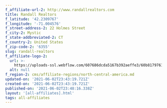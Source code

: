 ```yaml
---
f_affiliate-url-2: http://www.randallrealtors.com
title: Randall Realtors
f_latitude: '42.2309767'
f_longitude: '-71.004576'
f_street-address-2: 22 Holmes Street­
f_city-2: Mystic­
f_state-addbreviated-2: CT­
f_country-2: United States
f_zip-code-2: '6355'
slug: randall-realtors
f_affiliate-logo-2:
  url: >-
    https://uploads-ssl.webflow.com/607686dcda5167b392aeffe3/60b8179761d6ccaa50d4a036_6081e582e668006fa2c4a14f_60785a59403c7049a1e486b1_Randall_Realtors_Christies_logo_gold_K__2_.png
  alt: null
f_region-2: cms/affiliate-regions/north-central-america.md
updated-on: '2021-06-02T23:43:19.721Z'
created-on: '2021-06-02T23:43:19.721Z'
published-on: '2021-06-02T23:48:16.338Z'
layout: '[all-affiliates].html'
tags: all-affiliates
---
```




